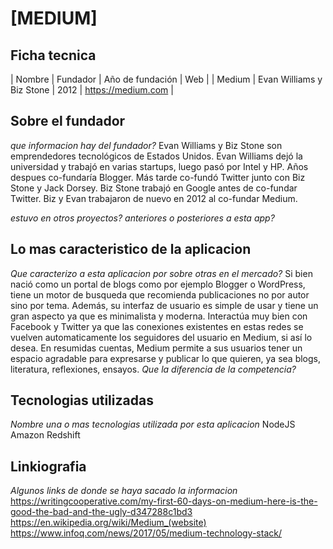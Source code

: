 # [MEDIUM]

## Ficha tecnica

| Nombre |          Fundador         | Año de fundación |         Web        |
| Medium | Evan Williams y Biz Stone |       2012       | https://medium.com |

## Sobre el fundador

_que informacion hay del fundador?_ Evan Williams y Biz Stone son emprendedores tecnológicos de Estados Unidos. Evan Williams 
dejó la universidad y trabajó en varias startups, luego pasó por Intel y HP. Años despues co-fundaría Blogger. Más tarde co-fundó Twitter junto con Biz Stone y Jack Dorsey. Biz Stone trabajó en Google antes de co-fundar Twitter. Biz y Evan trabajaron de nuevo en 2012 al co-fundar Medium.


_estuvo en otros proyectos? anteriores o posteriores a esta app?_

## Lo mas caracteristico de la aplicacion

_Que caracterizo a esta aplicacion por sobre otras en el mercado?_
Si bien nació como un portal de blogs como por ejemplo Blogger o WordPress, tiene un motor de busqueda que recomienda publicaciones no por autor sino por tema. Además, su interfaz de usuario es simple de usar y tiene un gran aspecto ya que es minimalista y moderna. Interactúa muy bien con Facebook y Twitter ya que las conexiones existentes en estas redes se vuelven automaticamente los seguidores del usuario en Medium, si así lo desea. En resumidas cuentas, Medium permite a sus usuarios tener un espacio agradable para expresarse y publicar lo que quieren, ya sea blogs, literatura, reflexiones, ensayos.
_Que la diferencia de la competencia?_

## Tecnologias utilizadas

_Nombre una o mas tecnologias utilizada por esta aplicacion_
NodeJS
Amazon Redshift

## Linkiografia

_Algunos links de donde se haya sacado la informacion_
https://writingcooperative.com/my-first-60-days-on-medium-here-is-the-good-the-bad-and-the-ugly-d347288c1bd3
https://en.wikipedia.org/wiki/Medium_(website)
https://www.infoq.com/news/2017/05/medium-technology-stack/
